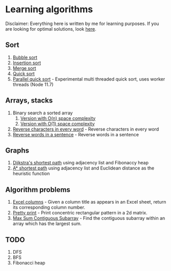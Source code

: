 Learning algorithms
===================

Disclaimer: Everything here is written by me for learning purposes. 
If you are looking for optimal solutions, 
look [here](https://github.com/trekhleb/javascript-algorithms).


Sort
----
1. [Bubble sort](./sort/bubbleSort.js)
1. [Insertion sort](./sort/insertionSort.js)
1. [Merge sort](./sort/mergeSort.js)
1. [Quick sort](./sort/quickSort.js)
1. [Parallel quick sort](./sort/quickSortParallel.js) - Experimental multi threaded quick sort, uses worker threads (Node 11.7)

Arrays, stacks
--------------
1. Binary search a sorted array
    1. [Version with O(n) space complexity](./arrays/binarySearch)
    1. [Version with O(1) space complexity](./arrays/binarySearchPointer)
1. [Reverse characters in every word](./arrays/reverseCharacters) - Reverse characters in every word
1. [Reverse words in a sentence](./arrays/reverseWords) - Reverse words in a sentence

Graphs
------
1. [Dijkstra's shortest path](./graph/dijkstra) using adjacency list and Fibonaccy heap
1. [A* shortest path](./graph/aStar) using adjacency list and Euclidean distance as the heuristic function

Algorithm problems
------------------
1. [Excel columns](problems/excel) - Given a column title as appears in an Excel sheet, return its corresponding column number.
1. [Pretty print](problems/prettyPrint) - Print concentric rectangular pattern in a 2d matrix.
1. [Max Sum Contiguous Subarray](problems/maxSumSubarray) - Find the contiguous subarray within an array which has the largest sum.

TODO
----
1. DFS
1. BFS
1. Fibonacci heap
